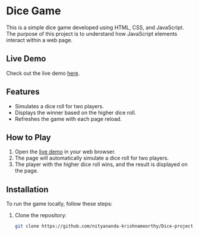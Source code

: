 # Dice Game

This is a simple dice game developed using HTML, CSS, and JavaScript. The purpose of this project is to understand how JavaScript elements interact within a web page.

## Live Demo

Check out the live demo [here](https://nityananda-krishnamoorthy.github.io/Dice-project/dicee.html).

## Features

- Simulates a dice roll for two players.
- Displays the winner based on the higher dice roll.
- Refreshes the game with each page reload.

## How to Play

1. Open the [live demo](https://nityananda-krishnamoorthy.github.io/Dice-project/dicee.html) in your web browser.
2. The page will automatically simulate a dice roll for two players.
3. The player with the higher dice roll wins, and the result is displayed on the page.

## Installation

To run the game locally, follow these steps:

1. Clone the repository:
   ```bash
   git clone https://github.com/nityananda-krishnamoorthy/Dice-project.git
